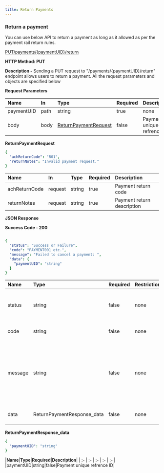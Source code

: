 ```yaml
---
title: Return Payments
---
```


### **Return a payment**

You can use below API to return a payment as long as it allowed as per the payment rail return rules.


[PUT/payments/{paymentUID}/return](https://finzlyconnect-api-developer-portal.redoc.ly/openapi/reference/operation/returnPaymentV3/)

**HTTP Method: PUT**

**Description -** Sending a PUT request to "/payments/{paymentUID}/return" endpoint allows users to return a payment. All the request parameters and objects are specified below

**Request Parameters**

|**Name**|**In**|**Type**|**Required**|**Description**|
| :- | :- | :- | :- | :- |
|paymentUID|path|string|true|none|
|body|body|[ReturnPaymentRequest](https://finzlyconnect-api-developer-portal.redoc.ly/openapi/reference/operation/returnPaymentV3/)|false |Payment unique refrence ID|

**ReturnPaymentRequest**

```yaml Before
{
  "achReturnCode": "R01",
  "returnNotes": "Invalid payment request."
}

```

|**Name**|**In**|**Type**|**Required**|**Description**|
| :- | :- | :- | :- | :- |
|achReturnCode|request|string|true|Payment return code|
|returnNotes|request|string|true|Payment return description|


**JSON Response**

**Success Code - 200**

```yaml Before

{
  "status": "Success or Failure",
  "code": "PAYMENT001 etc.",
  "message": "Failed to cancel a payment: ",
  "data": {
    "paymentUID": "string"
  }
}

```

|**Name**|**Type**|**Required**|**Restrictions**|**Description**|
| :- | :- | :- | :- | :- |
|status|string|false|none|Status of the API request either it will be a success or a failure|
|code|string|false|none|Code associated with the error.|
|message|string|false|none|Error message corresponding to the error code indicating the issue in API call and an indication on how to resolve it.|
|data|ReturnPaymentResponse_data|false|none|Return Response Data|


**ReturnPaymentResponse_data**

```yaml Before
{
  "paymentUID": "string"
}

```

|**Name**|**Type**|**Required**|**Description**|
| :- | :- | :- | :- | :- |
|paymentUID|string|false|Payment unique refrence ID|